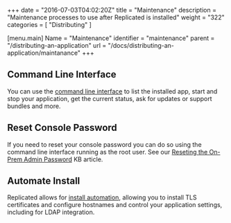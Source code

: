 +++
date = "2016-07-03T04:02:20Z"
title = "Maintenance"
description = "Maintenance processes to use after Replicated is installed"
weight = "322"
categories = [ "Distributing" ]

[menu.main]
Name       = "Maintenance"
identifier = "maintenance"
parent     = "/distributing-an-application"
url        = "/docs/distributing-an-application/maintanance"
+++

## Command Line Interface

You can use the [command line interface](/reference/replicated-cli/) to list the installed app, start and stop 
your application, get the current status, ask for updates or support bundles and more.

## Reset Console Password

If you need to reset your console password you can do so using the command line interface running as the
root user.  See our [Reseting the On-Prem Admin Password](/kb/supporting-your-customers/resetting-console-password/)
KB article.

## Automate Install

Replicated allows for [install automation](/kb/developer-resources/automate-install/),
allowing you to install TLS certificates and configure hostnames and control your 
application settings, including for LDAP integration.



